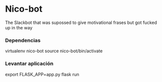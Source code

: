 # Nico-bot
The Slackbot that was supossed to give motivational frases but got fucked up in the way

### Dependencias
virtualenv nico-bot
source nico-bot/bin/activate

### Levantar aplicación
export FLASK_APP=app.py
flask run